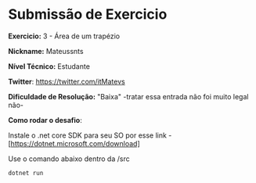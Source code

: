 # Submissão de Exercicio

**Exercicio:** 3 - Área de um trapézio

**Nickname:** Mateussnts

**Nível Técnico:** Estudante

**Twitter**: https://twitter.com/itMatevs

**Dificuldade de Resolução:** "Baixa" -tratar essa entrada não foi muito legal não-

**Como rodar o desafio**: 

Instale o .net core SDK para seu SO por esse link -
[https://dotnet.microsoft.com/download]

Use o comando abaixo dentro da /src 
```bash
dotnet run
```
